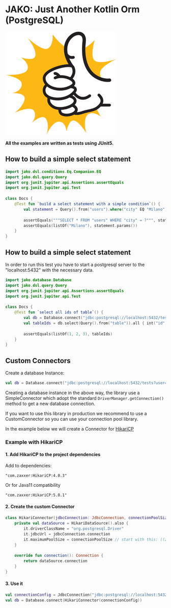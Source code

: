 # JAKO: Just Another Kotlin Orm (PostgreSQL)
![Daikon](./jako.png)

**All the examples are written as tests using JUnit5.**

## How to build a simple select statement
```kotlin
import jako.dsl.conditions.Eq.Companion.EQ
import jako.dsl.query.Query
import org.junit.jupiter.api.Assertions.assertEquals
import org.junit.jupiter.api.Test

class Docs {
    @Test fun `build a select statement with a simple condition`() {
        val statement = Query().from("users").where("city" EQ "Milano")

        assertEquals("""SELECT * FROM "users" WHERE "city" = ?""", statement.toString())
        assertEquals(listOf("Milano"), statement.params())
    }
}
```

## How to build a simple select statement
In order to run this test you have to start a postgresql server to the "localhost:5432" with the necessary data.
```kotlin
import jako.database.Database
import jako.dsl.query.Query
import org.junit.jupiter.api.Assertions.assertEquals
import org.junit.jupiter.api.Test

class Docs {
    @Test fun `select all ids of table`() {
        val db = Database.connect("jdbc:postgresql://localhost:5432/tests?user=user&password=password")
        val tableIds = db.select(Query().from("table")).all { int("id") }

        assertEquals(listOf(1, 2, 3), tableIds)
    }
}
```

## Custom Connectors
Create a database Instance:
```kotlin
val db = Database.connect("jdbc:postgresql://localhost:5432/tests?user=user&password=password")
```
Creating a database instance in the above way, the library use a SimpleConnector which adopt the standard `DriverManager.getConnection()` method to get a new database connection.

If you want to use this library in production we recommend to use a CustomConnector so you can use your connection pool library.

In the example below we will create a Connector for [HikariCP](https://github.com/brettwooldridge/HikariCP) 

### Example with HikariCP
#### 1. Add HikariCP to the project dependencies
Add to dependencies:
```
"com.zaxxer:HikariCP:4.0.3"
```
Or for Java11 compatibility
```
"com.zaxxer:HikariCP:5.0.1"
```
#### 2. Create the custom Connector
```kotlin
class HikariConnector(jdbcConnection: JdbcConnection, connectionPoolSize: Int = 10): DatabaseConnector {
    private val dataSource = HikariDataSource().also {
        it.driverClassName = "org.postgresql.Driver"
        it.jdbcUrl = jdbcConnection.connection
        it.maximumPoolSize = connectionPoolSize // start with this: ((2 * core_count) + number_of_disks)
    }

    override fun connection(): Connection {
        return dataSource.connection
    }
}
```

#### 3. Use it
```kotlin
val connectionConfig = JdbcConnection("jdbc:postgresql://localhost:5432/tests?user=user&password=password")
val db = Database.connect(HikariConnector(connectionConfig))
```